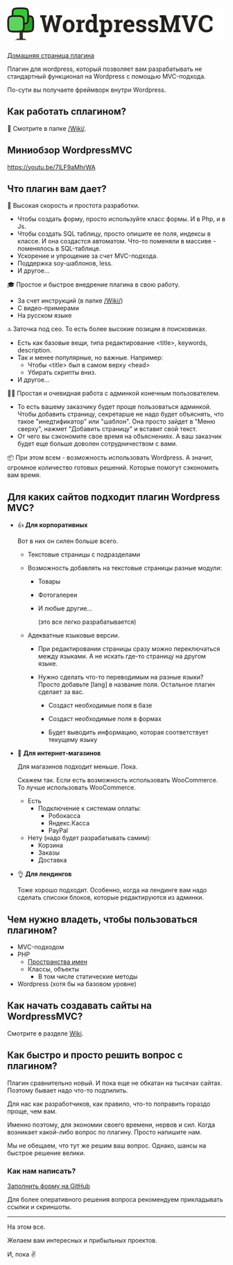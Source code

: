 # ![WordpressMVC](images/logo.png)

[Домашняя страница плагина](https://github.com/mavlutovr/wordpressmvc)

Плагин для wordpress, который позволяет вам разрабатывать не стандартный функционал на Wordpress с помощью MVC-подхода.

По-сути вы получаете фреймворк внутри Wordpress.

## Как работать сплагином?

:book: Смотрите в папке [/Wiki/](https://github.com/mavlutovr/wordpressmvc/tree/master/Wiki).

## Миниобзор WordpressMVC

<https://youtu.be/7lLF9aMhrWA>

## Что плагин вам дает?

:eagle: Высокая скорость и простота разработки.
* Чтобы создать форму, просто используйте класс формы. И в Php, и в Js.
* Чтобы создать SQL таблицу, просто опишите ее поля, индексы в классе. И она создастся автоматом. Что-то поменяли в массиве - поменялось в SQL-таблице.
* Ускорение и упрощение за счет MVC-подхода.
* Поддержка soy-шаблонов, less.
* И другое...

🎓 Простое и быстрое внедрение плагина в свою работу.

* За счет инструкций (в папке [/Wiki/](https://github.com/mavlutovr/wordpressmvc/tree/master/Wiki))
* С видео-примерами
* На русском языке

🔝 Заточка под сео. То есть более высокие позиции в поисковиках.
* Есть как базовые вещи, типа редактирование \<title\>, keywords, description.
* Так и менее популярные, но важные. Например:
  * Чтобы \<title\> был в самом верху \<head\>
  * Убирать скрипты вниз.
* И другое...

:blonde_woman: Простая и очевидная работа с админкой конечным пользователем.
* То есть вашему заказчику будет проще пользоваться админкой. Чтобы добавить страницу, секретарше не надо будет объяснять, что такое "инедтификатор" или "шаблон". Она просто зайдет в "Меню сверху", нажмет "Добавить страницу" и вставит свой текст.
* От чего вы сэкономите свое время на объяснениях. А ваш заказчик будет еще больше доволен сотрудничеством с вами.

:package: При этом всем - возможность использовать Wordpress. А значит, огромное количество готовых решений. Которые помогут сэкономить вам время.

## Для каких сайтов подходит плагин Wordpress MVC?

- :thumbsup: **Для корпоративных**

  Вот в них он силен больше всего.

  - Текстовые страницы с подразделами

  - Возможность добавлять на текстовые страницы разные модули:

    - Товары

    - Фотогалереи

    - И любые другие...

      (это все легко разрабатывается)

  - Адекватные языковые версии. 

    - При редактировании страницы сразу можно переключаться между языками. А не искать где-то страницу на другом языке.

    - Нужно сделать что-то переводимым на разные языки? Просто добавьте [lang] в название поля. Остальное плагин сделает за вас.

       - Создаст необходимые поля в базе
       	
       - Создаст необходимые поля в формах
       	
       - Будет выводить информацию, которая соответствует текущему языку

- :thinking: **Для интернет-магазинов**

  Для магазинов подходит меньше. Пока.

  Скажем так. Если есть возможность использовать WooCommerce. То лучше использовать WooCommerce.

  - Есть
    - Подключение к системам оплаты:
      - Робокасса
      - Яндекс.Касса
      - PayPal
  - Нету (надо будет разрабатывать самим):
    - Корзина
    - Заказы
    - Доставка

- :ok_hand: **Для лендингов**

  Тоже хорошо подходит. Особенно, когда на лендинге вам надо сделать списоки блоков, которые редактируются из админки.

## Чем нужно владеть, чтобы пользоваться плагином?

* MVC-подходом
* PHP
  * [Пространства имен](https://habr.com/post/132736/)
  * Классы, объекты
    * В том числе статические методы
* Wordpress (хотя бы на базовом уровне)

## Как начать создавать сайты на WordpressMVC?

Смотрите в разделе [Wiki](https://github.com/mavlutovr/wordpressmvc/tree/master/Wiki).

## Как быстро и просто решить вопрос с плагином?

Плагин сравнительно новый. И пока еще не обкатан на тысячах сайтах. Поэтому бывает надо что-то подпилить.

Для нас как разработчиков, как правило, что-то поправить гораздо проще, чем вам.

Именно поэтому, для экономии своего времени, нервов и сил. Когда возникает какой-либо вопрос по плагину. Просто напишите нам.

Мы не обещаем, что тут же решим ваш вопрос. Однако, шансы на быстрое решение велики.

### Как нам написать?

[Заполнить форму на GitHub](https://github.com/mavlutovr/wordpressmvc/issues/new)

Для более оперативного решения вопроса рекомендуем прикладывать ссылки и скриншоты.

---

На этом все.

Желаем вам интересных и прибыльных проектов.

И, пока :v:

